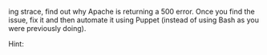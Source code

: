 ing strace, find out why Apache is returning a 500 error. Once you find the issue, fix it and then automate it using Puppet (instead of using Bash as you were previously doing).

Hint:
